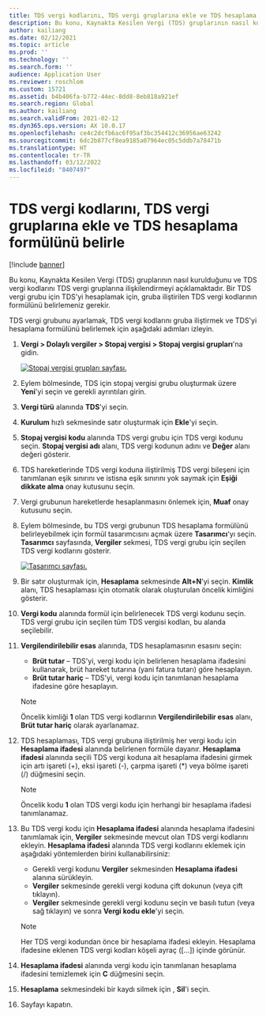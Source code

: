 ```yaml
---
title: TDS vergi kodlarını, TDS vergi gruplarına ekle ve TDS hesaplama formülünü belirle
description: Bu konu, Kaynakta Kesilen Vergi (TDS) gruplarının nasıl kurulduğunu ve TDS vergi kodlarını TDS vergi gruplarına ilişkilendirmeyi açıklamaktadır. Bir TDS vergi grubu için TDS'yi hesaplamak için, gruba iliştirilen TDS vergi kodlarının formülünü belirlemeniz gerekir.
author: kailiang
ms.date: 02/12/2021
ms.topic: article
ms.prod: ''
ms.technology: ''
ms.search.form: ''
audience: Application User
ms.reviewer: roschlom
ms.custom: 15721
ms.assetid: b4b406fa-b772-44ec-8dd8-8eb818a921ef
ms.search.region: Global
ms.author: kailiang
ms.search.validFrom: 2021-02-12
ms.dyn365.ops.version: AX 10.0.17
ms.openlocfilehash: ce4c2dcfb6ac6f95af3bc354412c36956ae63242
ms.sourcegitcommit: 6dc2b877cf8ea9185a07964ec05c5ddb7a78471b
ms.translationtype: HT
ms.contentlocale: tr-TR
ms.lasthandoff: 03/12/2022
ms.locfileid: "8407497"
---
```

# <a name="attach-tds-tax-codes-to-tds-tax-groups-and-define-the-formula-for-calculating-tds"></a>TDS vergi kodlarını, TDS vergi gruplarına ekle ve TDS hesaplama formülünü belirle

[!include [banner](../includes/banner.md)]

Bu konu, Kaynakta Kesilen Vergi (TDS) gruplarının nasıl kurulduğunu ve TDS vergi kodlarını TDS vergi gruplarına ilişkilendirmeyi açıklamaktadır. Bir TDS vergi grubu için TDS'yi hesaplamak için, gruba iliştirilen TDS vergi kodlarının formülünü belirlemeniz gerekir.

TDS vergi grubunu ayarlamak, TDS vergi kodlarını gruba iliştirmek ve TDS'yi hesaplama formülünü belirlemek için aşağıdaki adımları izleyin.

1. **Vergi \> Dolaylı vergiler \> Stopaj vergisi \> Stopaj vergisi grupları**'na gidin.

    [![Stopaj vergisi grupları sayfası.](./media/apac-ind-TDS-29.png)](./media/apac-ind-TDS-29.png)

2. Eylem bölmesinde, TDS için stopaj vergisi grubu oluşturmak üzere **Yeni**'yi seçin ve gerekli ayrıntıları girin.
3. **Vergi türü** alanında **TDS**'yi seçin.
4. **Kurulum** hızlı sekmesinde satır oluşturmak için **Ekle**'yi seçin.
5. **Stopaj vergisi kodu** alanında TDS vergi grubu için TDS vergi kodunu seçin. **Stopaj vergisi adı** alanı, TDS vergi kodunun adını ve **Değer** alanı değeri gösterir.
6. TDS hareketlerinde TDS vergi koduna iliştirilmiş TDS vergi bileşeni için tanımlanan eşik sınırını ve istisna eşik sınırını yok saymak için **Eşiği dikkate alma** onay kutusunu seçin.
7. Vergi grubunun hareketlerde hesaplanmasını önlemek için, **Muaf** onay kutusunu seçin.
8. Eylem bölmesinde, bu TDS vergi grubunun TDS hesaplama formülünü belirleyebilmek için formül tasarımcısını açmak üzere **Tasarımcı**'yı seçin. **Tasarımcı** sayfasında, **Vergiler** sekmesi, TDS vergi grubu için seçilen TDS vergi kodlarını gösterir.

    [![Tasarımcı sayfası.](./media/apac-ind-TDS-30.png)](./media/apac-ind-TDS-30.png)

9. Bir satır oluşturmak için, **Hesaplama** sekmesinde **Alt+N**'yi seçin. **Kimlik** alanı, TDS hesaplaması için otomatik olarak oluşturulan öncelik kimliğini gösterir.
10. **Vergi kodu** alanında formül için belirlenecek TDS vergi kodunu seçin. TDS vergi grubu için seçilen tüm TDS vergisi kodları, bu alanda seçilebilir.
11. **Vergilendirilebilir esas** alanında, TDS hesaplamasının esasını seçin:

    - **Brüt tutar** – TDS'yi, vergi kodu için belirlenen hesaplama ifadesini kullanarak, brüt hareket tutarına (yani fatura tutarı) göre hesaplayın.
    - **Brüt tutar hariç** – TDS'yi, vergi kodu için tanımlanan hesaplama ifadesine göre hesaplayın.

    > [!NOTE]
    > Öncelik kimliği **1** olan TDS vergi kodlarının **Vergilendirilebilir esas** alanı, **Brüt tutar hariç** olarak ayarlanamaz.

12. TDS hesaplaması, TDS vergi grubuna iliştirilmiş her vergi kodu için **Hesaplama ifadesi** alanında belirlenen formüle dayanır. **Hesaplama ifadesi** alanında seçili TDS vergi koduna ait hesaplama ifadesini girmek için artı işareti (+), eksi işareti (-), çarpma işareti (\*) veya bölme işareti (/) düğmesini seçin.

    > [!NOTE]
    > Öncelik kodu **1** olan TDS vergi kodu için herhangi bir hesaplama ifadesi tanımlanamaz.

13. Bu TDS vergi kodu için **Hesaplama ifadesi** alanında hesaplama ifadesini tanımlamak için, **Vergiler** sekmesinde mevcut olan TDS vergi kodlarını ekleyin. **Hesaplama ifadesi** alanında TDS vergi kodlarını eklemek için aşağıdaki yöntemlerden birini kullanabilirsiniz:

    - Gerekli vergi kodunu **Vergiler** sekmesinden **Hesaplama ifadesi** alanına sürükleyin.
    - **Vergiler** sekmesinde gerekli vergi koduna çift dokunun (veya çift tıklayın).
    - **Vergiler** sekmesinde gerekli vergi kodunu seçin ve basılı tutun (veya sağ tıklayın) ve sonra **Vergi kodu ekle**'yi seçin.

    > [!NOTE]
    > Her TDS vergi kodundan önce bir hesaplama ifadesi ekleyin. Hesaplama ifadesine eklenen TDS vergi kodları köşeli ayraç (\[...\]) içinde görünür.

14. **Hesaplama ifadesi** alanında vergi kodu için tanımlanan hesaplama ifadesini temizlemek için **C** düğmesini seçin.
15. **Hesaplama** sekmesindeki bir kaydı silmek için , **Sil**'i seçin.
16. Sayfayı kapatın.
